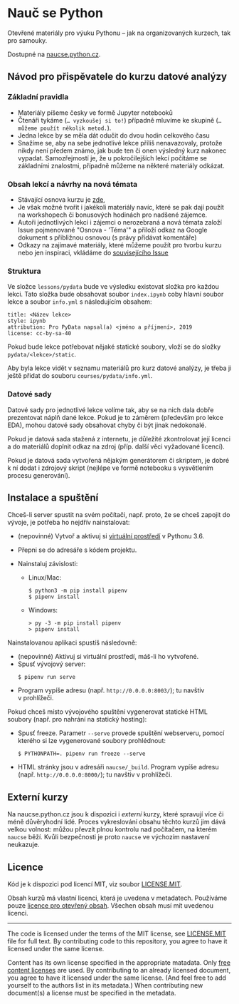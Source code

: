 # Nauč se Python

Otevřené materiály pro výuku Pythonu – jak na organizovaných kurzech,
tak pro samouky.

Dostupné na [naucse.python.cz](https://naucse.python.cz).

## Návod pro přispěvatele do kurzu datové analýzy

### Základní pravidla

* Materiály píšeme česky ve formě Jupyter notebooků
* Čtenáři tykáme (`… vyzkoušej si to!`) případně mluvíme
ke skupině (`… můžeme použít několik metod.`).
* Jedna lekce by se měla dát odučit do dvou hodin celkového času
* Snažíme se, aby na sebe jednotlivé lekce příliš nenavazovaly, protože
nikdy není předem známo, jak bude ten či onen výsledný kurz nakonec vypadat. Samozřejmostí je, že u pokročilejších lekcí počítáme se
základními znalostmi, případně můžeme na některé materiály odkázat.


### Obsah lekcí a návrhy na nová témata

* Stávající osnova kurzu je [zde](https://docs.google.com/document/d/1ILN-opBfgAyLvxno4_Kdcgbhy4JHatwI2Aj4BmPfHeQ/edit),
* Je však možné tvořit i jakékoli materiály navíc, které se pak dají použít na workshopech či bonusových hodinách pro nadšené zájemce. 
* Autoři jednotlivých lekcí i zájemci o nerozebraná a nová témata založí Issue pojmenované "Osnova - 'Téma'" a přiloží odkaz na Google dokument s přibližnou osnovou (s právy přidávat komentáře)
* Odkazy na zajímavé materiály, které můžeme použít pro tvorbu kurzu nebo jen inspiraci, vkládáme do [souvisejícího Issue](https://github.com/PyDataCZ/naucse.python.cz/issues/4)

### Struktura

Ve složce `lessons/pydata` bude ve výsledku existovat složka pro každou lekci.
Tato složka bude obsahovat soubor `index.ipynb` coby hlavní soubor lekce
a soubor `info.yml` s následujícím obsahem:

```
title: <Název lekce>
style: ipynb
attribution: Pro PyData napsal(a) <jméno a příjmení>, 2019
license: cc-by-sa-40
```

Pokud bude lekce potřebovat nějaké statické soubory, vloží se do složky
`pydata/<lekce>/static`.

Aby byla lekce vidět v seznamu materiálů pro kurz datové analýzy, je
třeba ji ještě přidat do souboru `courses/pydata/info.yml`.

### Datové sady

Datové sady pro jednotlivé lekce volíme tak, aby se na nich dala dobře
prezentovat náplň dané lekce. Pokud je to záměrem (především pro lekce EDA),
mohou datové sady obsahovat chyby či být jinak nedokonalé.

Pokud je datová sada stažená z internetu, je důležité zkontrolovat její licenci
a do materiálů doplnit odkaz na zdroj (příp. další věci vyžadované licencí).

Pokud je datová sada vytvořená nějakým generátorem či skriptem, je dobré k ní
dodat i zdrojový skript (nejlépe ve formě notebooku s vysvětlením
procesu generování).

## Instalace a spuštění

Chceš-li server spustit na svém počítači, např. proto, že se chceš zapojit
do vývoje, je potřeba ho nejdřív nainstalovat:

* (nepovinné) Vytvoř a aktivuj si [virtuální prostředí](https://naucse.python.cz/lessons/beginners/install/) v Pythonu 3.6.
* Přepni se do adresáře s kódem projektu.
* Nainstaluj závislosti:

  * Linux/Mac:

    ```console
    $ python3 -m pip install pipenv
    $ pipenv install
    ```

  * Windows:

    ```doscon
    > py -3 -m pip install pipenv
    > pipenv install
    ```

Nainstalovanou aplikaci spustíš následovně:

* (nepovinné) Aktivuj si virtuální prostředí, máš-li ho vytvořené.
* Spusť vývojový server:
  ```console
  $ pipenv run serve
  ```
* Program vypíše adresu (např. `http://0.0.0.0:8003/`); tu navštiv v prohlížeči.

Pokud chceš místo vývojového spuštění vygenerovat statické HTML soubory (např. pro nahrání na statický hosting):

* Spusť freeze. Parametr `--serve` provede spuštění webserveru, pomocí kterého si lze vygenerované soubory prohlédnout:
  ```console
  $ PYTHONPATH=. pipenv run freeze --serve
  ```
* HTML stránky jsou v adresáři `naucse/_build`.
  Program vypíše adresu (např. `http://0.0.0.0:8000/`); tu navštiv v prohlížeči.

## Externí kurzy

Na naucse.python.cz jsou k dispozici i *externí* kurzy, které spravují více
či méně důvěryhodní lidé.
Proces vykreslování obsahu těchto kurzů jim dává velkou volnost: můžou převzít
plnou kontrolu nad počítačem, na kterém `naucse` běží.
Kvůli bezpečnosti je proto `naucse` ve výchozím nastavení neukazuje.


## Licence

Kód je k dispozici pod licencí MIT, viz soubor [LICENSE.MIT].

Obsah kurzů má vlastní licenci, která je uvedena v metadatech.
Používáme pouze [licence pro otevřený obsah][free content licenses].
Všechen obsah musí mít uvedenou licenci.

---

The code is licensed under the terms of the MIT license, see [LICENSE.MIT] file
for full text. By contributing code to this repository, you agree to have it
licensed under the same license.

Content has its own license specified in the appropriate matadata.
Only [free content licenses] are used. By contributing to an already licensed
document, you agree to have it licensed under the same license.
(And feel free to add yourself to the authors list in its metadata.)
When contributing new document(s) a license must be specified in the metadata.

[LICENSE.MIT]: https://github.com/pyvec/naucse.python.cz/blob/master/LICENSE.MIT
[free content licenses]: https://en.wikipedia.org/wiki/List_of_free_content_licenses
